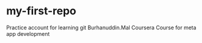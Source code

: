 # my-first-repo
Practice account for learning git
Burhanuddin.Mal
Coursera Course for meta app development

